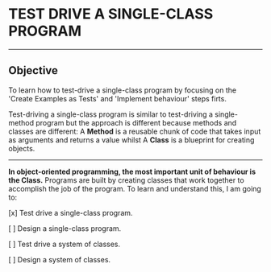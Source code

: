 # TEST DRIVE A SINGLE-CLASS PROGRAM

----

## Objective

To learn how to test-drive a single-class program by focusing on the 'Create Examples as Tests' and 'Implement behaviour' steps firts.

Test-driving a single-class program is similar to test-driving a single-method program but the approach is different because methods and classes are different: A **Method** is a reusable chunk of code that takes input as arguments and returns a value whilst A **Class** is a blueprint for creating objects.

----

**In object-oriented programming, the most important unit of behaviour is the Class.** Programs are built by creating classes that work together to accomplish the job of the program.
To learn and understand this, I am going to:

[x] Test drive a single-class program.

[ ] Design a single-class program.

[ ] Test drive a system of classes.

[ ] Design a system of classes.
